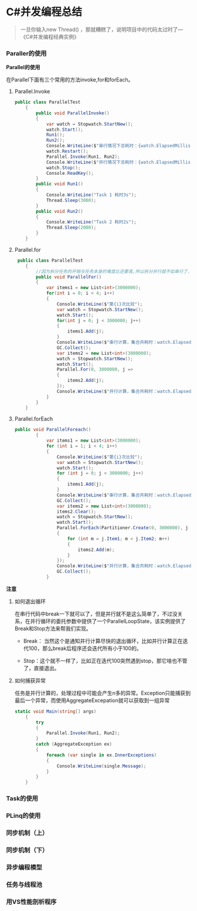 # C#并发编程总结

> 一旦你输入new Thread() ，那就糟糕了，说明项目中的代码太过时了—《C#并发编程经典实例》

### Paraller的使用

**Parallel的使用**

在Parallel下面有三个常用的方法invoke,for和forEach。

1. Parallel.Invoke

   ```c#
   public class ParallelTest
       {
           public void ParallelInvoke()
           {
               var watch = Stopwatch.StartNew();
               watch.Start();
               Run1();
               Run2();
               Console.WriteLine($"串行情况下总耗时：{watch.ElapsedMilliseconds}");
               watch.Restart();
               Parallel.Invoke(Run1, Run2); 
               Console.WriteLine($"并行情况下总耗时：{watch.ElapsedMilliseconds}");
               watch.Stop();
               Console.ReadKey();
           }
           public void Run1()
           {
               Console.WriteLine("Task 1 耗时3s");
               Thread.Sleep(3000);
           }
           public void Run2()
           {
               Console.WriteLine("Task 2 耗时2s");
               Thread.Sleep(2000);
           }
       }
   ```

2. Parallel.for

   ```c#
    public class ParallelTest
       {
           //因为拆分任务的开销与任务本身的难度比还要高,所以拆分并行就不如串行了.
           public void ParallelFor()
           {
               var items1 = new List<int>(3000000);
               for(int i = 0; i < 4; i++)
               {
                   Console.WriteLine($"第{i}次比较");
                   var watch = Stopwatch.StartNew();
                   watch.Start();
                   for(int j = 0; j < 3000000; j++)
                   {
                       items1.Add(j);
                   }
                   Console.WriteLine($"串行计算，集合共耗时：watch.ElapsedMilliseconds}");
                   GC.Collect();
                   var items2 = new List<int>(3000000);
                   watch = Stopwatch.StartNew();
                   watch.Start();
                   Parallel.For(0, 3000000, j =>
                   {
                       items2.Add(j);
                   });
                   Console.WriteLine($"并行计算，集合共耗时：watch.ElapsedMilliseconds}");
               }
           }
       }
   ```

3. Parallel.forEach

   ```c#
   public void ParallelForeach()
           {
               var items1 = new List<int>(3000000);
               for (int i = 1; i < 4; i++)
               {
                   Console.WriteLine($"第{i}次比较");
                   var watch = Stopwatch.StartNew();
                   watch.Start();
                   for (int j = 0; j < 3000000; j++)
                   {
                       items1.Add(j);
                   }
                   Console.WriteLine($"串行计算，集合共耗时：watch.ElapsedMilliseconds}");
                   GC.Collect();
                   var items2 = new List<int>(3000000);
                   items2.Clear();
                   watch = Stopwatch.StartNew();
                   watch.Start();
                   Parallel.ForEach(Partitioner.Create(0, 3000000), j =>
                   {                    
                       for (int m = j.Item1; m < j.Item2; m++)
                       {
                           items2.Add(m);
                       }
                   });
                   Console.WriteLine($"并行计算，集合共耗时：watch.ElapsedMilliseconds}");
                   GC.Collect();
               }
   ```

**注意**

1. 如何退出循环

   在串行代码中break一下就可以了，但是并行就不是这么简单了，不过没关系，在并行循环的委托参数中提供了一个ParallelLoopState，该实例提供了Break和Stop方法来帮我们实现。

   - Break： 当然这个是通知并行计算尽快的退出循环，比如并行计算正在迭代100，那么break后程序还会迭代所有小于100的。

   - Stop：这个就不一样了，比如正在迭代100突然遇到stop，那它啥也不管了，直接退出。

2. 如何捕获异常

   任务是并行计算的，处理过程中可能会产生n多的异常。Exception只能捕获到最后一个异常，而使用AggregateExcepation就可以获取到一组异常

   ```c#
   static void Main(string[] args)
       {
           try
           {
               Parallel.Invoke(Run1, Run2);
           }
           catch (AggregateException ex)
           {
               foreach (var single in ex.InnerExceptions)
               {
                   Console.WriteLine(single.Message);
               }
           }
       }
   ```

### Task的使用



### PLinq的使用



### 同步机制（上）



### 同步机制（下）



### 异步编程模型



### 任务与线程池



### 用VS性能剖析程序



